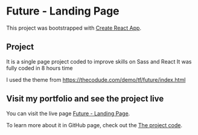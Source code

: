 # Future - Landing Page

This project was bootstrapped with [Create React App](https://github.com/facebook/create-react-app).

## Project

It is a single page project coded to improve skills on Sass and React
It was fully coded in 8 hours time

I used the theme from https://thecodude.com/demo/tf/future/index.html

## Visit my portfolio and see the project live

You can visit the live page [Future - Landing Page](https://future-landing-page.vercel.app/).

To learn more about it in GitHub page, check out the [The project code](https://github.com/DanielLourencoFil/future-landing-page).
